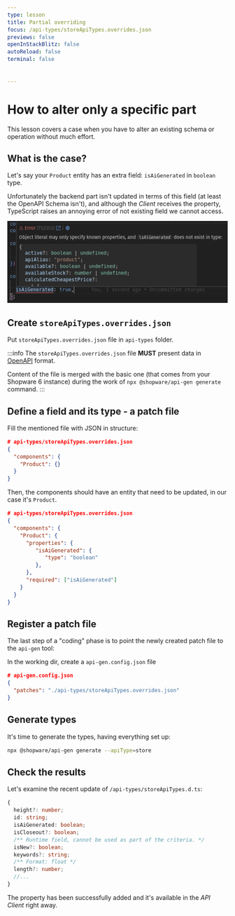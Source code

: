```yaml
---
type: lesson
title: Partial overriding
focus: /api-types/storeApiTypes.overrides.json
previews: false
openInStackBlitz: false
autoReload: false
terminal: false


---
```


# How to alter only a specific part

This lesson covers a case when you have to alter an existing schema or operation without much effort.

## What is the case?

Let's say your `Product` entity has an extra field: `isAiGenerated` in `boolean` type. 

Unfortunately the backend part isn't updated in terms of this field (at least the OpenAPI Schema isn't), and although the _Client_ receives the property, TypeScript raises an annoying error of not existing field we cannot access.

![The image showing a missing definition of isAiGenerated property in type Product](./missing-type.png)

## Create `storeApiTypes.overrides.json`

Put `storeApiTypes.overrides.json` file in `api-types` folder. 

:::info
The `storeApiTypes.overrides.json` file **MUST** present data in [OpenAPI](https://swagger.io/docs/specification/v3_0/components/) format. 

Content of the file is merged with the basic one (that comes from your Shopware 6 instance) during the work of `npx @shopware/api-gen generate` command.
:::

## Define a field and its type - a patch file

Fill the mentioned file with JSON in structure:

```json
# api-types/storeApiTypes.overrides.json
{
  "components": {
    "Product": {}
  }
}
```

Then, the components should have an entity that need to be updated, in our case it's `Product`.

```json add={4-11}
# api-types/storeApiTypes.overrides.json
{
  "components": {
    "Product": {
      "properties": {
         "isAiGenerated": {
            "type": "boolean"
         },
      },
      "required": ["isAiGenerated"]
    }
  }
}
```

## Register a patch file

The last step of a "coding" phase is to point the newly created patch file to the `api-gen` tool:

In the working dir, create a `api-gen.config.json` file

```json
# api-gen.config.json
{
  "patches": "./api-types/storeApiTypes.overrides.json"
}
```

## Generate types

It's time to generate the types, having everything set up:

```bash
npx @shopware/api-gen generate --apiType=store
```

## Check the results

Let's examine the recent update of `/api-types/storeApiTypes.d.ts`:

```ts add={4}
{
  height?: number;
  id: string;
  isAiGenerated: boolean;
  isCloseout?: boolean;
  /** Runtime field, cannot be used as part of the criteria. */
  isNew?: boolean;
  keywords?: string;
  /** Format: float */
  length?: number;
  //...
}
```

The property has been successfully added and it's available in the _API Client_ right away.